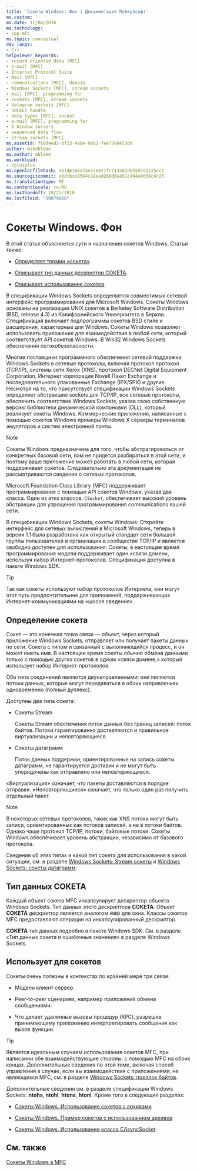```yaml
---
title: 'Сокеты Windows: Фон | Документация Майкрософт'
ms.custom: ''
ms.date: 11/04/2016
ms.technology:
- cpp-mfc
ms.topic: conceptual
dev_langs:
- C++
helpviewer_keywords:
- record-oriented data [MFC]
- e-mail [MFC]
- Internet Protocol Suite
- mail [MFC]
- communications [MFC], domain
- Windows Sockets [MFC], stream sockets
- mail [MFC], programming for
- sockets [MFC], stream sockets
- datagram sockets [MFC]
- SOCKET handle
- data types [MFC], socket
- e-mail [MFC], programming for
- X Window servers
- sequenced data flow
- stream sockets [MFC]
ms.assetid: f60d4ed2-bf23-4a0e-98d2-fee77e8473dd
author: mikeblome
ms.author: mblome
ms.workload:
- cplusplus
ms.openlocfilehash: a6146106a7ae378821fc7133d2d65597d1225cc1
ms.sourcegitcommit: a9dcbcc85b4c28eed280d8e451c494a00d8c4c25
ms.translationtype: MT
ms.contentlocale: ru-RU
ms.lasthandoff: 10/25/2018
ms.locfileid: "50079666"
---
```

# <a name="windows-sockets-background"></a>Сокеты Windows. Фон

В этой статье объясняется сути и назначения сокетов Windows. Статьи также:

- [Определяет термин «сокета»](#_core_definition_of_a_socket).

- [Описывает тип данных дескриптор СОКЕТА](#_core_the_socket_data_type).

- [Описывает использование сокетов](#_core_uses_for_sockets).

В спецификации Windows Sockets определяется совместимых сетевой интерфейс программирования для Microsoft Windows. Сокеты Windows основаны на реализации UNIX сокетов в Berkeley Software Distribution (BSD, release 4.3) из Калифорнийского Университета в Беркли. Спецификация включает подпрограммы сокетов BSD стиле и расширения, характерные для Windows. Сокеты Windows позволяет использовать приложение для взаимодействия в любой сети, который соответствует API сокетов Windows. В Win32 Windows Sockets обеспечения потокобезопасности.

Многие поставщики программного обеспечения сетевой поддержки Windows Sockets в сетевые протоколы, включая протокол протокол (TCP/IP), системы сети Xerox (XNS), протокол DECNet Digital Equipment Corporation, Интернет корпорации Novell Пакет Exchange и последовательного упакованные Exchange (IPX/SPX) и другие. Несмотря на то, что присутствует спецификации Windows Sockets определяет абстракцию sockets для TCP/IP, все сетевые протоколы, обеспечить соответствие Windows Sockets, указав свою собственную версию библиотеки динамической компоновки (DLL), который реализует сокеты Windows. Коммерческие приложения, написанные с помощью сокетов Windows примеры Windows X серверы терминалов эмуляторов и систем электронной почты.

> [!NOTE]
>  Сокеты Windows предназначена для того, чтобы абстрагироваться от конкретных базовой сети, вам не придется разбираться в этой сети, и поэтому ваше приложение может работать в любой сети, которая поддерживает сокетов. Следовательно эта документация не рассматриваются сведения о сетевых протоколов.

Microsoft Foundation Class Library (MFC) поддерживает программирование с помощью API сокетов Windows, указав два класса. Один из этих классов, `CSocket`, обеспечивает высокий уровень абстракции для упрощения программирования communications вашей сети.

В спецификации Windows Sockets, сокеты Windows: Откройте интерфейс для сетевых вычислений в Microsoft Windows, теперь в версии 1.1 была разработана как открытый стандарт сети большой группы пользователей и организации в сообществе TCP/IP и является свободно доступен для использования. Сокеты, в настоящее время программирования модели поддерживает один «связи домен», используя набор Интернет-протоколов. Спецификация доступна в пакете Windows SDK.

> [!TIP]
>  Так как сокеты используют набор протоколов Интернета, они могут этот путь предпочтительнее для приложений, поддерживающих Интернет-коммуникациями на «шоссе сведения».

##  <a name="_core_definition_of_a_socket"></a> Определение сокета

Сокет — это конечная точка связи — объект, через который приложение Windows Sockets, отправляет или получает пакеты данных по сети. Сокета с типом и связанный с выполняющийся процесс, и он может иметь имя. В настоящее время сокеты обычно обмена данными только с помощью других сокетов в одном «связи домене,» который использует набор Интернет-протоколов.

Оба типа соединений являются двунаправленными; они являются потоки данных, которые могут передаваться в обоих направлениях одновременно (полный дуплекс).

Доступны два типа сокета:

- Сокеты Stream

   Сокеты Stream обеспечения поток данных без границ записей: поток байтов. Потоки гарантированно доставляются и правильное виртуализации и неповторяющиеся.

- Сокеты датаграмм

   Поток данных поддержки, ориентированные на запись сокеты датаграмм, не гарантируется доставки и не могут быть упорядочены как отправлено или неповторяющиеся.

«Виртуализация» означает, что пакеты доставляются в порядке отправки. «Неповторяющиеся» означает, что только один раз получить отдельный пакет.

> [!NOTE]
>  В некоторых сетевых протоколов, таких как XNS потоки могут быть записи, ориентированных как потоков записей, а не в потоки байтов. Однако чаще протокол TCP/IP, потоки, байтовые потоки. Сокеты Windows обеспечивает уровень абстракции, независимо от базового протокола.

Сведения об этих типах и какой тип сокета для использования в какой ситуации, см. в разделе [Windows Sockets: Stream сокеты](../mfc/windows-sockets-stream-sockets.md) и [Windows Sockets: сокеты датаграмм](../mfc/windows-sockets-datagram-sockets.md).

##  <a name="_core_the_socket_data_type"></a> Тип данных СОКЕТА

Каждый объект сокета MFC инкапсулирует дескриптор объекта Windows Sockets. Тип данных этого дескриптора **СОКЕТА**. Объект **СОКЕТА** дескриптор является аналогом `HWND` для окна. Классы сокетов MFC предоставляют операции на инкапсулированный дескриптор.

**СОКЕТА** тип данных подробно в пакете Windows SDK. См. в разделе «Тип данных сокета и ошибочные значения» в разделе Windows Sockets.

##  <a name="_core_uses_for_sockets"></a> Использует для сокетов

Сокеты очень полезны в контекстах по крайней мере три связи:

- Модели клиент сервер.

- Peer-to-peer сценариях, например приложений обмена сообщениями.

- Что делает удаленные вызовы процедур (RPC), разрешив принимающему приложению интерпретировать сообщения как вызов функции.

> [!TIP]
>  Является идеальным случаем использования сокетов MFC, при написании обе взаимодействующие стороны: с помощью MFC на обоих концах. Дополнительные сведения по этой теме, включая способ управления в случае, если вы взаимодействия с приложениями, не являющихся MFC, см. в разделе [Windows Sockets: порядок байтов](../mfc/windows-sockets-byte-ordering.md).

Дополнительные сведения см. в разделе спецификации Windows Sockets: **ntohs**, **ntohl**, **htons**, **htonl**. Кроме того в следующих разделах:

- [Сокеты Windows. Использование сокетов с архивами](../mfc/windows-sockets-using-sockets-with-archives.md)

- [Сокеты Windows. Пример сокетов с использованием архивов](../mfc/windows-sockets-example-of-sockets-using-archives.md)

- [Сокеты Windows. Использование класса CAsyncSocket](../mfc/windows-sockets-using-class-casyncsocket.md)

## <a name="see-also"></a>См. также

[Сокеты Windows в MFC](../mfc/windows-sockets-in-mfc.md)

